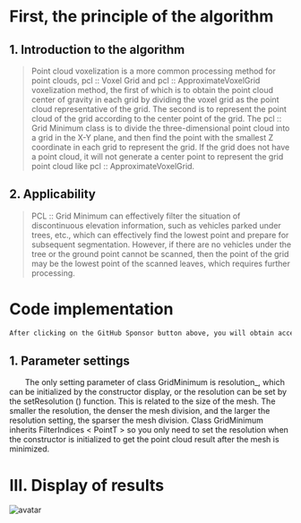 #  First, the principle of the algorithm 

##  1. Introduction to the algorithm 

>  Point cloud voxelization is a more common processing method for point clouds, pcl :: Voxel Grid and pcl :: ApproximateVoxelGrid voxelization method, the first of which is to obtain the point cloud center of gravity in each grid by dividing the voxel grid as the point cloud representative of the grid. The second is to represent the point cloud of the grid according to the center point of the grid. The pcl :: Grid Minimum class is to divide the three-dimensional point cloud into a grid in the X-Y plane, and then find the point with the smallest Z coordinate in each grid to represent the grid. If the grid does not have a point cloud, it will not generate a center point to represent the grid point cloud like pcl :: ApproximateVoxelGrid. 

##  2. Applicability 

>  PCL :: Grid Minimum can effectively filter the situation of discontinuous elevation information, such as vehicles parked under trees, etc., which can effectively find the lowest point and prepare for subsequent segmentation. However, if there are no vehicles under the tree or the ground point cannot be scanned, then the point of the grid may be the lowest point of the scanned leaves, which requires further processing. 

#  Code implementation 

  ```python  
After clicking on the GitHub Sponsor button above, you will obtain access permissions to my private code repository ( https://github.com/slowlon/my_code_bar ) to view this blog code. By searching the code number of this blog, you can find the code you need, code number is: 2024020309574133590
  ```  
##  1. Parameter settings 

   The only setting parameter of class GridMinimum is resolution_, which can be initialized by the constructor display, or the resolution can be set by the setResolution () function. This is related to the size of the mesh. The smaller the resolution, the denser the mesh division, and the larger the resolution setting, the sparser the mesh division. Class GridMinimum inherits FilterIndices < PointT > so you only need to set the resolution when the constructor is initialized to get the point cloud result after the mesh is minimized. 

#  III. Display of results 

 ![avatar]( 20210211193710206.png) 

